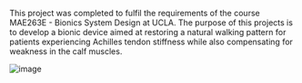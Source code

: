 This project was completed to fulfil the requirements of the course MAE263E - Bionics System Design at UCLA. 
The purpose of this projects is to develop a bionic device aimed at restoring a natural walking pattern for patients experiencing Achilles tendon stiffness while also compensating for weakness in the calf muscles.

![image](https://github.com/user-attachments/assets/8697b926-0792-47c7-a66d-4b23055d7c12)
